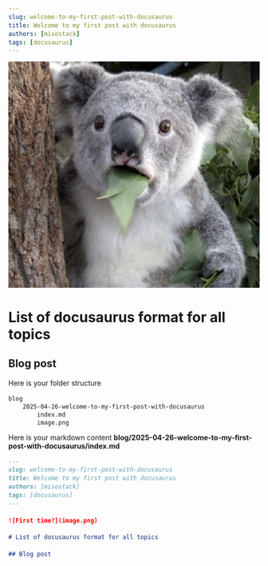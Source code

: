 ```yaml
---
slug: welcome-to-my-first-post-with-docusaurus
title: Welcome to my first post with docusaurus
authors: [misostack]
tags: [docusaurus]
---
```


![First time ?](image.png)

# List of docusaurus format for all topics

## Blog post

Here is your folder structure

```
blog
    2025-04-26-welcome-to-my-first-post-with-docusaurus
        index.md
        image.png
```

Here is your markdown content **blog/2025-04-26-welcome-to-my-first-post-with-docusaurus/index.md**

```md
---
slug: welcome-to-my-first-post-with-docusaurus
title: Welcome to my first post with docusaurus
authors: [misostack]
tags: [docusaurus]
---

![First time?](image.png)

# List of docusaurus format for all topics

## Blog post
```
